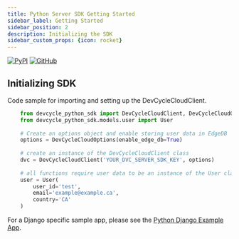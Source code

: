 ```yaml
---
title: Python Server SDK Getting Started
sidebar_label: Getting Started
sidebar_position: 2
description: Initializing the SDK
sidebar_custom_props: {icon: rocket}
---
```

[![PyPI](https://badgen.net/pypi/v/devcycle-python-server-sdk)](https://pypi.org/project/devcycle-python-server-sdk/)
[![GitHub](https://img.shields.io/github/stars/devcyclehq/python-server-sdk.svg?style=social&label=Star&maxAge=2592000)](https://github.com/DevCycleHQ/python-server-sdk)

## Initializing SDK 

Code sample for importing and setting up the DevCycleCloudClient.

```python
    from devcycle_python_sdk import DevCycleCloudClient, DevCycleCloudOptions
    from devcycle_python_sdk.models.user import User
    
    # Create an options object and enable storing user data in EdgeDB
    options = DevCycleCloudOptions(enable_edge_db=True)
    
    # create an instance of the DevCycleCloudClient class
    dvc = DevCycleCloudClient('YOUR_DVC_SERVER_SDK_KEY', options)
    
    # all functions require user data to be an instance of the User class
    user = User(
        user_id='test',
        email='example@example.ca',
        country='CA'
    )
```

For a Django specific sample app, please see the [Python Django Example App](https://github.com/DevCycleHQ/python-django-example-app/tree/main).
